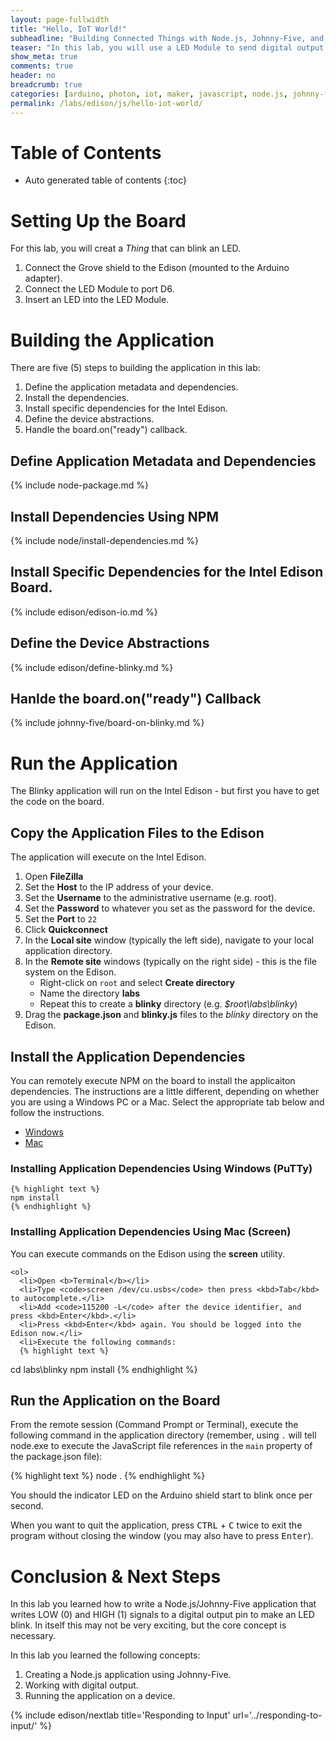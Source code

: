 ```yaml
---
layout: page-fullwidth
title: "Hello, IoT World!"
subheadline: "Building Connected Things with Node.js, Johnny-Five, and Microsoft Azure"
teaser: "In this lab, you will use a LED Module to send digital output in the form of a blinking LED. This is the Hello, World of the IoT space."
show_meta: true
comments: true
header: no
breadcrumb: true
categories: [arduino, photon, iot, maker, javascript, node.js, johnny-five]
permalink: /labs/edison/js/hello-iot-world/
---
```

# Table of Contents
*  Auto generated table of contents
{:toc}

# Setting Up the Board
For this lab, you will creat a _Thing_ that can blink an LED. 

1. Connect the Grove shield to the Edison (mounted to the Arduino adapter).
2. Connect the LED Module to port D6.
3. Insert an LED into the LED Module. 

# Building the Application
There are five (5) steps to building the application in this lab:

1. Define the application metadata and dependencies.
2. Install the dependencies.
3. Install specific dependencies for the Intel Edison.
4. Define the device abstractions.
5. Handle the board.on("ready") callback.

## Define Application Metadata and Dependencies
{% include node-package.md %}

## Install Dependencies Using NPM
{% include node/install-dependencies.md %}

## Install Specific Dependencies for the Intel Edison Board.
{% include edison/edison-io.md %}

## Define the Device Abstractions
{% include edison/define-blinky.md %}

## Hanlde the board.on("ready") Callback
{% include johnny-five/board-on-blinky.md %}

# Run the Application
The Blinky application will run on the Intel Edison - but first you have to get the code on the board. 

## Copy the Application Files to the Edison
The application will execute on the Intel Edison.

1. Open __FileZilla__
2. Set the __Host__ to the IP address of your device.
3. Set the __Username__ to the administrative username (e.g. root).
4. Set the __Password__ to whatever you set as the password for the device.
5. Set the __Port__ to `22`
6. Click __Quickconnect__
7. In the __Local site__ window (typically the left side), navigate to your local application directory.
8. In the __Remote site__ windows (typically on the right side) - this is the file system on the Edison.
   * Right-click on `root` and select __Create directory__
   * Name the directory __labs__
   * Repeat this to create a __blinky__ directory (e.g. _$root\labs\blinky_)
9. Drag the __package.json__ and __blinky.js__ files to the _blinky_ directory on the Edison.

## Install the Application Dependencies
You can remotely execute NPM on the board to install the applicaiton dependencies. The instructions are a little different, depending on whether you are using a Windows PC or a Mac. Select the appropriate tab below and follow the instructions.

<div id="run-tabs">
  <ul>
    <li><a href="#windows"><span>Windows</span></a></li>
    <li><a href="#mac"><span>Mac</span></a></li>
  </ul>
  <div id="windows">
    <h3>Installing Application Dependencies Using Windows (PuTTy)</h3>
    
    {% highlight text %}
    npm install
    {% endhighlight %}
  </div>
  <div id="mac">
    <h3>Installing Application Dependencies Using Mac (Screen)</h3>
    You can execute commands on the Edison using the <b>screen</b> utility.
    
    <ol>
      <li>Open <b>Terminal</b></li>
      <li>Type <code>screen /dev/cu.usbs</code> then press <kbd>Tab</kbd> to autocomplete.</li>
      <li>Add <code>115200 -L</code> after the device identifier, and press <kbd>Enter</kbd>.</li>
      <li>Press <kbd>Enter</kbd> again. You should be logged into the Edison now.</li>
      <li>Execute the following commands:
      {% highlight text %}
cd labs\blinky
npm install
      {% endhighlight %}
      </li>
    </ol>
  </div>
</div>

<script>
$( "#run-tabs" ).tabs();
</script>

## Run the Application on the Board
From the remote session (Command Prompt or Terminal), execute the following command in the application directory (remember, using `.` will tell node.exe to execute the JavaScript file references in the `main` property of the package.json file):

{% highlight text %}
node .
{% endhighlight %}

You should the indicator LED on the Arduino shield start to blink once per second.
  
When you want to quit the application, press <kbd>CTRL</kbd> + <kbd>C</kbd> twice to exit the program without closing the window (you may also have to press <kbd>Enter</kbd>). 

# Conclusion &amp; Next Steps
In this lab you learned how to write a Node.js/Johnny-Five application that writes LOW (0) and HIGH (1) signals to a digital output pin to make an LED blink. In itself this may not be very exciting, but the core concept is necessary.

In this lab you learned the following concepts:

1. Creating a Node.js application using Johnny-Five.
2. Working with digital output.
3. Running the application on a device. 

{% include edison/nextlab title='Responding to Input' url='../responding-to-input/' %}
